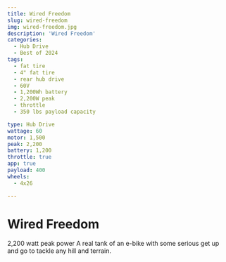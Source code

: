 ```yaml
---
title: Wired Freedom
slug: wired-freedom
img: wired-freedom.jpg
description: 'Wired Freedom'
categories: 
  - Hub Drive
  - Best of 2024
tags:
  - fat tire
  - 4" fat tire
  - rear hub drive
  - 60V
  - 1,200Wh battery
  - 2,200W peak
  - throttle
  - 350 lbs payload capacity

type: Hub Drive
wattage: 60
motor: 1,500
peak: 2,200
battery: 1,200
throttle: true
app: true
payload: 400
wheels:
  - 4x26

---
```


# Wired Freedom

2,200 watt peak power
A real tank of an e-bike with some serious get up and go to tackle any hill and terrain.
